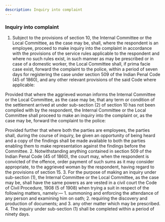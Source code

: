 ```yaml
---
description: Inquiry into complaint
---
```


### Inquiry into complaint

1. Subject to the provisions of section 10, the Internal Committee or the Local Committee, as the case may be, shall, where the respondent is an employee, proceed to make inquiry into the complaint in accordance with the provisions of the service rules applicable to the respondent and where no such rules exist, in such manner as may be prescribed or in case of a domestic worker, the Local Committee shall, if prima facie case exist, forward the complaint to the police, within a period of seven days for registering the case under section 509 of the Indian Penal Code (45 of 1860), and any other relevant provisions of the said Code where applicable:
</p>
Provided that where the aggrieved woman informs the Internal Committee or the Local Committee, as the case may be, that any term or condition of the settlement arrived at under sub-section (2) of section 10 has not been complied with by the respondent, the Internal Committee or the Local Committee shall proceed to make an inquiry into the complaint or, as the case may be, forward the complaint to the police:
</p>
Provided further that where both the parties are employees, the parties shall, during the course of inquiry, be given an opportunity of being heard and a copy of the findings shall be made available to both the parties enabling them to make representation against the findings before the Committee.
2. Notwithstanding anything contained in section 509 of the Indian Penal Code (45 of 1860), the court may, when the respondent is convicted of the offence, order payment of such sums as it may consider appropriate, to the aggrieved woman by the respondent, having regard to the provisions of section 15.
3. For the purpose of making an inquiry under sub-section (1), the Internal Committee or the Local Committee, as the case may be, shall have the same powers as are vested in a civil court the Code of Civil Procedure, 1908 (5 of 1908) when trying a suit in respect of the following matters, namely:—
    1. summoning and enforcing the attendance of any person and examining him on oath;
    2. requiring the discovery and production of documents; and
    3. any other matter which may be prescribed.
    4. The inquiry under sub-section (1) shall be completed within a period of ninety days.
